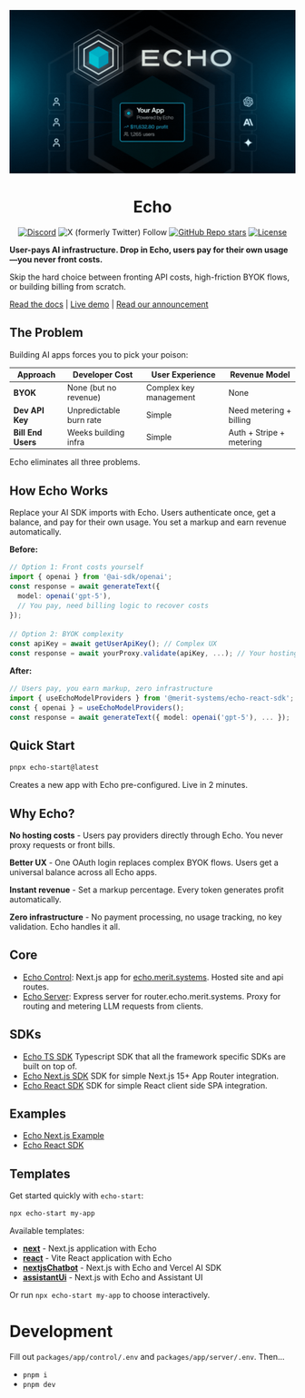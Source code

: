 ![Echo Header](./imgs/header_gif.gif)

<div align="center">
  
# Echo

</div>

  <div align="center">
    
  [![Discord](https://img.shields.io/discord/1382120201713352836?style=flat&logo=discord&logoColor=white&label=Discord)](https://discord.gg/merit) 
  ![X (formerly Twitter) Follow](https://img.shields.io/twitter/follow/merit_systems) 
  [![GitHub Repo stars](https://img.shields.io/github/stars/Merit-Systems/echo?style=social)](https://github.com/Merit-Systems/echo) 
  [![License](https://img.shields.io/badge/License-Apache%202.0-blue.svg)](https://opensource.org/licenses/Apache-2.0)

  </div>

**User-pays AI infrastructure. Drop in Echo, users pay for their own usage—you never front costs.**

Skip the hard choice between fronting API costs, high-friction BYOK flows, or building billing from scratch.

[Read the docs](https://echo.merit.systems/docs) | [Live demo](https://echo-next-image.vercel.app/) | [Read our announcement](https://www.merit.systems/blog/echo)

## The Problem

Building AI apps forces you to pick your poison:

| Approach | Developer Cost | User Experience | Revenue Model |
|----------|---------------|-----------------|---------------|
| **BYOK** | None (but no revenue) | Complex key management | None |
| **Dev API Key** | Unpredictable burn rate | Simple | Need metering + billing |
| **Bill End Users** | Weeks building infra | Simple | Auth + Stripe + metering |

Echo eliminates all three problems.

## How Echo Works

Replace your AI SDK imports with Echo. Users authenticate once, get a balance, and pay for their own usage. You set a markup and earn revenue automatically.

**Before:**
```typescript
// Option 1: Front costs yourself
import { openai } from '@ai-sdk/openai';
const response = await generateText({
  model: openai('gpt-5'),
  // You pay, need billing logic to recover costs
});

// Option 2: BYOK complexity
const apiKey = await getUserApiKey(); // Complex UX
const response = await yourProxy.validate(apiKey, ...); // Your hosting
```

**After:**
```typescript
// Users pay, you earn markup, zero infrastructure
import { useEchoModelProviders } from '@merit-systems/echo-react-sdk';
const { openai } = useEchoModelProviders();
const response = await generateText({ model: openai('gpt-5'), ... });
```

## Quick Start

```bash
pnpx echo-start@latest
```

Creates a new app with Echo pre-configured. Live in 2 minutes.

## Why Echo?

**No hosting costs** - Users pay providers directly through Echo. You never proxy requests or front bills.

**Better UX** - One OAuth login replaces complex BYOK flows. Users get a universal balance across all Echo apps.

**Instant revenue** - Set a markup percentage. Every token generates profit automatically.

**Zero infrastructure** - No payment processing, no usage tracking, no key validation. Echo handles it all.

## Core

- [Echo Control](./packages/app/control): Next.js app for [echo.merit.systems](https://echo.merit.systems). Hosted site and api routes.
- [Echo Server](./packages/app/server): Express server for router.echo.merit.systems. Proxy for routing and metering LLM requests from clients.

## SDKs

- [Echo TS SDK](./packages/sdk/ts) Typescript SDK that all the framework specific SDKs are built on top of.
- [Echo Next.js SDK](./packages/sdk/next) SDK for simple Next.js 15+ App Router integration.
- [Echo React SDK](./packages/sdk/react) SDK for simple React client side SPA integration.

## Examples

- [Echo Next.js Example](./packages/sdk/examples/next)
- [Echo React SDK](./packages/sdk/examples/vite)

## Templates

Get started quickly with `echo-start`:

```bash
npx echo-start my-app
```

Available templates:

- **[next](./templates/next)** - Next.js application with Echo
- **[react](./templates/react)** - Vite React application with Echo
- **[nextjsChatbot](./templates/nextjs-chatbot)** - Next.js with Echo and Vercel AI SDK
- **[assistantUi](./templates/assistant-ui)** - Next.js with Echo and Assistant UI

Or run `npx echo-start my-app` to choose interactively.

# Development

Fill out `packages/app/control/.env` and `packages/app/server/.env`. Then...

- `pnpm i`
- `pnpm dev`

